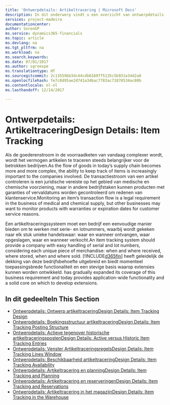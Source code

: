 ```yaml
---
title: 'Ontwerpdetails: Artikeltracering | Microsoft Docs'
description: In dit onderwerp vindt u een overzicht van ontwerpdetails voor artikeltracering.
services: project-madeira
documentationcenter: 
author: SorenGP
ms.service: dynamics365-financials
ms.topic: article
ms.devlang: na
ms.tgt_pltfrm: na
ms.workload: na
ms.search.keywords: 
ms.date: 07/01/2017
ms.author: sgroespe
ms.translationtype: HT
ms.sourcegitcommit: 2c13559bb3dc44cdb61697f5135c5b931e34d2a8
ms.openlocfilehash: fe7c8d95ae2d741a34bac7783ac71870534ac80b
ms.contentlocale: nl-nl
ms.lasthandoff: 12/14/2017

---
```

# <a name="design-details-item-tracking"></a><span data-ttu-id="3d97d-103">Ontwerpdetails: Artikeltracering</span><span class="sxs-lookup"><span data-stu-id="3d97d-103">Design Details: Item Tracking</span></span>
<span data-ttu-id="3d97d-104">Als de goederenstroom in de voorraadketen van vandaag complexer wordt, wordt het vermogen artikelen te traceren steeds belangrijker voor de betrokken bedrijven.</span><span class="sxs-lookup"><span data-stu-id="3d97d-104">As the flow of goods in today’s supply chain becomes more and more complex, the ability to keep track of items is increasingly important to the companies involved.</span></span> <span data-ttu-id="3d97d-105">De transactiestroom van een artikel controleren is een juridische vereiste op het gebied van medische en chemische voorziening, maar in andere bedrijfstaken kunnen producten met garanties of vervaldatums worden gecontroleerd om redenen van klantenservice.</span><span class="sxs-lookup"><span data-stu-id="3d97d-105">Monitoring an item’s transaction flow is a legal requirement in the business of medical and chemical supply, but other businesses may want to monitor products with warranties or expiration dates for customer service reasons.</span></span>  

<span data-ttu-id="3d97d-106">Een artikeltraceringssysteem moet een bedrijf een eenvoudige manier bieden om te werken met serie- en lotnummers, waarbij wordt gekeken naar elk stuk unieke handelswaar: waar en wanneer ontvangen, waar opgeslagen, waar en wanneer verkocht.</span><span class="sxs-lookup"><span data-stu-id="3d97d-106">An item tracking system should provide a company with easy handling of serial and lot numbers, considering each unique piece of merchandise: when and where received, where stored, when and where sold.</span></span> [!INCLUDE[d365fin](includes/d365fin_md.md)]<span data-ttu-id="3d97d-107"> heeft geleidelijk de dekking van deze bedrijfsbehoefte uitgebreid en biedt momenteel toepassingsbrede functionaliteit en een stevige basis waarop extensies kunnen worden ontwikkeld.</span><span class="sxs-lookup"><span data-stu-id="3d97d-107"> has gradually expanded its coverage of this business requirement and today provides application-wide functionality and a solid core on which to develop extensions.</span></span>  

## <a name="in-this-section"></a><span data-ttu-id="3d97d-108">In dit gedeelte</span><span class="sxs-lookup"><span data-stu-id="3d97d-108">In This Section</span></span>  
* [<span data-ttu-id="3d97d-109">Ontwerpdetails: Ontwerp artikeltracering</span><span class="sxs-lookup"><span data-stu-id="3d97d-109">Design Details: Item Tracking Design</span></span>](design-details-item-tracking-design.md)  
* [<span data-ttu-id="3d97d-110">Ontwerpdetails: Boekingsstructuur artikeltracering</span><span class="sxs-lookup"><span data-stu-id="3d97d-110">Design Details: Item Tracking Posting Structure</span></span>](design-details-item-tracking-posting-structure.md)  
* [<span data-ttu-id="3d97d-111">Ontwerpdetails: Actieve tegenover historische artikeltraceringsposten</span><span class="sxs-lookup"><span data-stu-id="3d97d-111">Design Details: Active versus Historic Item Tracking Entries</span></span>](design-details-active-versus-historic-item-tracking-entries.md)  
* [<span data-ttu-id="3d97d-112">Ontwerpdetails: Venster Artikeltraceringsregels</span><span class="sxs-lookup"><span data-stu-id="3d97d-112">Design Details: Item Tracking Lines Window</span></span>](design-details-item-tracking-lines-window.md)  
* [<span data-ttu-id="3d97d-113">Ontwerpdetails: Beschikbaarheid artikeltracering</span><span class="sxs-lookup"><span data-stu-id="3d97d-113">Design Details: Item Tracking Availability</span></span>](design-details-item-tracking-availability.md)  
* [<span data-ttu-id="3d97d-114">Ontwerpdetails: Artikeltracering en planning</span><span class="sxs-lookup"><span data-stu-id="3d97d-114">Design Details: Item Tracking and Planning</span></span>](design-details-item-tracking-and-planning.md)  
* [<span data-ttu-id="3d97d-115">Ontwerpdetails: Artikeltracering en reserveringen</span><span class="sxs-lookup"><span data-stu-id="3d97d-115">Design Details: Item Tracking and Reservations</span></span>](design-details-item-tracking-and-reservations.md)  
* [<span data-ttu-id="3d97d-116">Ontwerpdetails: Artikeltracering in het magazijn</span><span class="sxs-lookup"><span data-stu-id="3d97d-116">Design Details: Item Tracking in the Warehouse</span></span>](design-details-item-tracking-in-the-warehouse.md)

